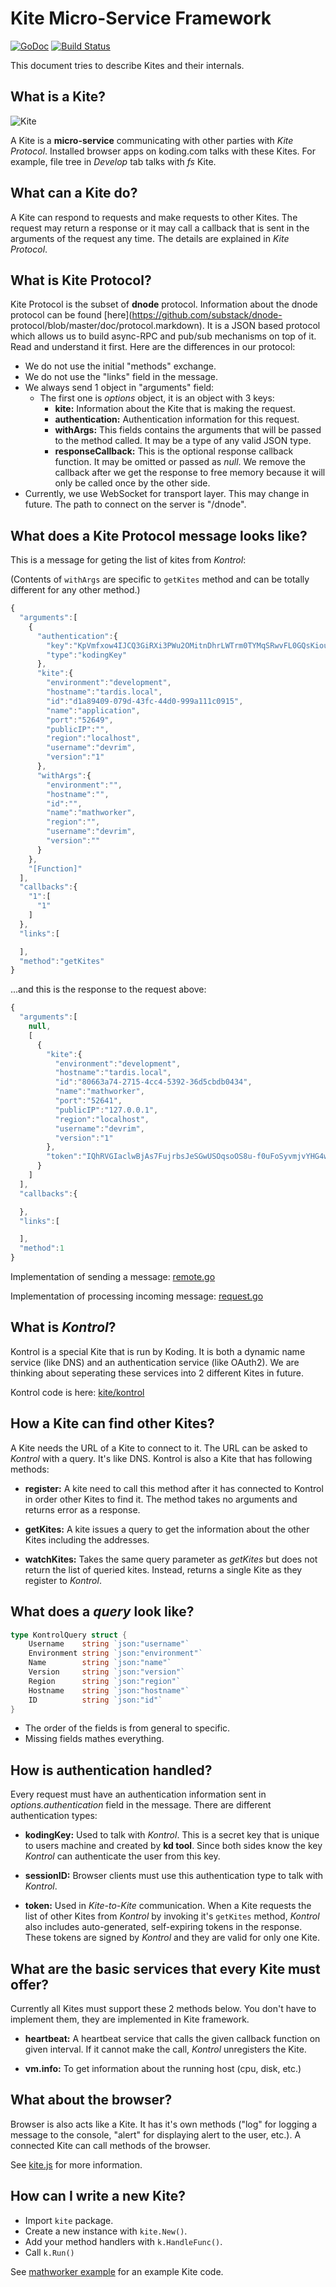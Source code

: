 Kite Micro-Service Framework
============================

[![GoDoc](https://godoc.org/github.com/koding/kite?status.png)](https://godoc.org/github.com/koding/kite)
[![Build Status](https://travis-ci.org/koding/kite.png)](https://travis-ci.org/koding/kite)

This document tries to describe Kites and their internals.

What is a Kite?
---------------

![Kite](http://i.imgur.com/iNcltPN.png)

A Kite is a **micro-service** communicating with other parties with *Kite Protocol*.
Installed browser apps on koding.com talks with these Kites. For example, file tree in
*Develop* tab talks with *fs* Kite.

What can a Kite do?
-------------------

A Kite can respond to requests and make requests to other Kites. The request
may return a response or it may call a callback that is sent in the arguments
of the request any time. The details are explained in *Kite Protocol*.

What is Kite Protocol?
----------------------

Kite Protocol is the subset of **dnode** protocol. Information about the dnode
protocol can be found [here](https://github.com/substack/dnode-
protocol/blob/master/doc/protocol.markdown). It is a JSON based protocol which
allows us to build async-RPC and pub/sub mechanisms on top of it. Read and
understand it first. Here are the differences in our protocol:

* We do not use the initial "methods" exchange.
* We do not use the "links" field in the message.
* We always send 1 object in "arguments" field:
    * The first one is *options* object, it is an object with 3 keys:
        * **kite:** Information about the Kite that is making the request.
        * **authentication:** Authentication information for this request.
        * **withArgs:** This fields contains the arguments that will be passed to the method called. It may be a type of any valid JSON type.
        * **responseCallback:** This is the optional response callback function. It may be omitted or passed as *null*. We remove the callback after we get the response to free memory because it will only be called once by the other side.
* Currently, we use WebSocket for transport layer. This may change in future. The path to connect on the server is "/dnode".


What does a Kite Protocol message looks like?
---------------------------------------------

This is a message for geting the list of kites from *Kontrol*:

(Contents of `withArgs` are specific to `getKites` method and can be totally different for any other method.)

```js
{
  "arguments":[
    {
      "authentication":{
        "key":"KpVmfxow4IJCQ3GiRXi3PWu2OMitnDhrLWTrm0TYMqSRwvFL0GQsKiouBL889Iu9",
        "type":"kodingKey"
      },
      "kite":{
        "environment":"development",
        "hostname":"tardis.local",
        "id":"d1a89409-079d-43fc-44d0-999a111c0915",
        "name":"application",
        "port":"52649",
        "publicIP":"",
        "region":"localhost",
        "username":"devrim",
        "version":"1"
      },
      "withArgs":{
        "environment":"",
        "hostname":"",
        "id":"",
        "name":"mathworker",
        "region":"",
        "username":"devrim",
        "version":""
      }
    },
    "[Function]"
  ],
  "callbacks":{
    "1":[
      "1"
    ]
  },
  "links":[

  ],
  "method":"getKites"
}
```

...and this is the response to the request above:

```js
{
  "arguments":[
    null,
    [
      {
        "kite":{
          "environment":"development",
          "hostname":"tardis.local",
          "id":"80663a74-2715-4cc4-5392-36d5cbdb0434",
          "name":"mathworker",
          "port":"52641",
          "publicIP":"127.0.0.1",
          "region":"localhost",
          "username":"devrim",
          "version":"1"
        },
        "token":"IQhRVGIaclwBjAs7FujrbsJeSGwUSOqsoOS8u-f0uFoSyvmjvYHG4wgpdcS36sxixP1giH3nn--JDzA4KMuupZnkyZzi0NbCb_ktX-asGWPzyhU45lvPuBRxVvgQKHTr6uD9kmxhgmbdN3sohcX7JpqTlkuJSVnGwLyFio6s4NkAYcQ="
      }
    ]
  ],
  "callbacks":{

  },
  "links":[

  ],
  "method":1
}
```

Implementation of sending a message: [remote.go](https://github.com/koding/koding/blob/master/kite/remote.go)

Implementation of processing incoming message: [request.go](https://github.com/koding/koding/blob/master/request.go)

What is *Kontrol*?
------------------

Kontrol is a special Kite that is run by Koding. It is both a dynamic name
service (like DNS) and an authentication service (like OAuth2). We are thinking
about seperating these services into 2 different Kites in future.

Kontrol code is here: [kite/kontrol](https://github.com/koding/kite/tree/master/kontrol)

How a Kite can find other Kites?
--------------------------------

A Kite needs the URL of a Kite to connect to it. The URL can be asked to *Kontrol* with a query. It's like DNS. Kontrol is also a Kite that has following methods:

* **register:** A kite need to call this method after it has connected to Kontrol in order other Kites to find it. The method takes no arguments and returns error as a response.

* **getKites:** A kite issues a query to get the information about the other Kites including the addresses.

* **watchKites:** Takes the same query parameter as *getKites* but does not return the list of queried kites. Instead, returns a single Kite as they register to *Kontrol*.

What does a *query* look like?
----------------------------

```go
type KontrolQuery struct {
    Username    string `json:"username"`
    Environment string `json:"environment"`
    Name        string `json:"name"`
    Version     string `json:"version"`
    Region      string `json:"region"`
    Hostname    string `json:"hostname"`
    ID          string `json:"id"`
}
```

* The order of the fields is from general to specific.
* Missing fields mathes everything.


How is authentication handled?
------------------------------

Every request must have an authentication information sent in *options.authentication* field in the message. There are different authentication types:

* **kodingKey:** Used to talk with *Kontrol*. This is a secret key that is unique to users machine and created by **kd tool**. Since both sides know the key *Kontrol* can authenticate the user from this key.

* **sessionID:** Browser clients must use this authentication type to talk with *Kontrol*.

* **token:** Used in *Kite-to-Kite* communication. When a Kite requests the list of other Kites from *Kontrol* by invoking it's `getKites` method, *Kontrol* also includes auto-generated, self-expiring tokens in the response. These tokens are signed by *Kontrol* and they are valid for only one Kite.

What are the basic services that every Kite must offer?
------------------------------------------------------------

Currently all Kites must support these 2 methods below. You don't have to
implement them, they are implemented in Kite framework.

* **heartbeat:** A heartbeat service that calls the given callback function on given interval. If it cannot make the call, *Kontrol* unregisters the Kite.

* **vm.info:** To get information about the running host (cpu, disk, etc.)


What about the browser?
-----------------------

Browser is also acts like a Kite. It has it's own methods ("log" for logging a
message to the console, "alert" for displaying alert to the user, etc.). A
connected Kite can call methods of the browser.

See [kite.js](https://github.com/koding/kite.js) for more information.


How can I write a new Kite?
---------------------------

* Import `kite` package.
* Create a new instance with `kite.New()`.
* Add your method handlers with `k.HandleFunc()`.
* Call `k.Run()`

See [mathworker example](https://github.com/koding/kite/blob/master/examples/mathworker.go)
for an example Kite code.
